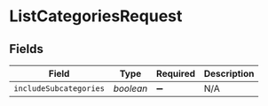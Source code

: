 # ListCategoriesRequest


## Fields

| Field                  | Type                   | Required               | Description            |
| ---------------------- | ---------------------- | ---------------------- | ---------------------- |
| `includeSubcategories` | *boolean*              | :heavy_minus_sign:     | N/A                    |